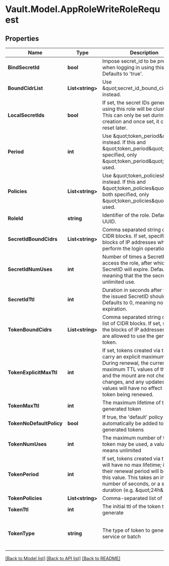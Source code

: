 # Vault.Model.AppRoleWriteRoleRequest

## Properties

Name | Type | Description | Notes
------------ | ------------- | ------------- | -------------
**BindSecretId** | **bool** | Impose secret_id to be presented when logging in using this role. Defaults to &#x27;true&#x27;. | [optional] [default to true]
**BoundCidrList** | **List&lt;string&gt;** | Use \&quot;secret_id_bound_cidrs\&quot; instead. | [optional] 
**LocalSecretIds** | **bool** | If set, the secret IDs generated using this role will be cluster local. This can only be set during role creation and once set, it can&#x27;t be reset later. | [optional] 
**Period** | **int** | Use \&quot;token_period\&quot; instead. If this and \&quot;token_period\&quot; are both specified, only \&quot;token_period\&quot; will be used. | [optional] 
**Policies** | **List&lt;string&gt;** | Use \&quot;token_policies\&quot; instead. If this and \&quot;token_policies\&quot; are both specified, only \&quot;token_policies\&quot; will be used. | [optional] 
**RoleId** | **string** | Identifier of the role. Defaults to a UUID. | [optional] 
**SecretIdBoundCidrs** | **List&lt;string&gt;** | Comma separated string or list of CIDR blocks. If set, specifies the blocks of IP addresses which can perform the login operation. | [optional] 
**SecretIdNumUses** | **int** | Number of times a SecretID can access the role, after which the SecretID will expire. Defaults to 0 meaning that the the secret_id is of unlimited use. | [optional] 
**SecretIdTtl** | **int** | Duration in seconds after which the issued SecretID should expire. Defaults to 0, meaning no expiration. | [optional] 
**TokenBoundCidrs** | **List&lt;string&gt;** | Comma separated string or JSON list of CIDR blocks. If set, specifies the blocks of IP addresses which are allowed to use the generated token. | [optional] 
**TokenExplicitMaxTtl** | **int** | If set, tokens created via this role carry an explicit maximum TTL. During renewal, the current maximum TTL values of the role and the mount are not checked for changes, and any updates to these values will have no effect on the token being renewed. | [optional] 
**TokenMaxTtl** | **int** | The maximum lifetime of the generated token | [optional] 
**TokenNoDefaultPolicy** | **bool** | If true, the &#x27;default&#x27; policy will not automatically be added to generated tokens | [optional] 
**TokenNumUses** | **int** | The maximum number of times a token may be used, a value of zero means unlimited | [optional] 
**TokenPeriod** | **int** | If set, tokens created via this role will have no max lifetime; instead, their renewal period will be fixed to this value. This takes an integer number of seconds, or a string duration (e.g. \&quot;24h\&quot;). | [optional] 
**TokenPolicies** | **List&lt;string&gt;** | Comma-separated list of policies | [optional] 
**TokenTtl** | **int** | The initial ttl of the token to generate | [optional] 
**TokenType** | **string** | The type of token to generate, service or batch | [optional] [default to "default-service"]

[[Back to Model list]](../README.md#documentation-for-models) [[Back to API list]](../README.md#documentation-for-api-endpoints) [[Back to README]](../README.md)

